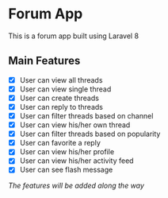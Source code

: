 # Forum App
This is a forum app built using Laravel 8

## Main Features
- [x] User can view all threads
- [x] User can view single thread
- [x] User can create threads
- [x] User can reply to threads
- [x] User can filter threads based on channel
- [x] User can view his/her own thread
- [x] User can filter threads based on popularity
- [x] User can favorite a reply
- [x] User can view his/her profile
- [x] User can view his/her activity feed
- [x] User can see flash message

_The features will be added along the way_


